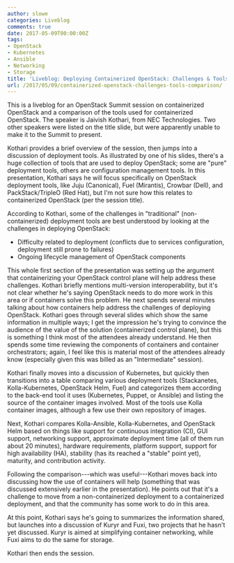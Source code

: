 ```yaml
---
author: slowe
categories: Liveblog
comments: true
date: 2017-05-09T00:00:00Z
tags:
- OpenStack
- Kubernetes
- Ansible
- Networking
- Storage
title: 'Liveblog: Deploying Containerized OpenStack: Challenges & Tools Comparison'
url: /2017/05/09/containerized-openstack-challenges-tools-comparison/
---
```


This is a liveblog for an OpenStack Summit session on containerized OpenStack and a comparison of the tools used for containerized OpenStack. The speaker is Jaivish Kothari, from NEC Technologies. Two other speakers were listed on the title slide, but were apparently unable to make it to the Summit to present.<!--more-->

Kothari provides a brief overview of the session, then jumps into a discussion of deployment tools. As illustrated by one of his slides, there's a huge collection of tools that are used to deploy OpenStack; some are "pure" deployment tools, others are configuration management tools. In this presentation, Kothari says he will focus specifically on OpenStack deployment tools, like Juju (Canonical), Fuel (Mirantis), Crowbar (Dell), and PackStack/TripleO (Red Hat), but I'm not sure how this relates to containerized OpenStack (per the session title).

According to Kothari, some of the challenges in "traditional" (non-containerized) deployment tools are best understood by looking at the challenges in deploying OpenStack:

* Difficulty related to deployment (conflicts due to services configuration, deployment still prone to failures)
* Ongoing lifecycle management of OpenStack components

This whole first section of the presentation was setting up the argument that containerizing your OpenStack control plane will help address these challenges. Kothari briefly mentions multi-version interoperability, but it's not clear whether he's saying OpenStack needs to do more work in this area or if containers solve this problem. He next spends several minutes talking about how containers help address the challenges of deploying OpenStack. Kothari goes through several slides which show the same information in multiple ways; I get the impression he's trying to convince the audience of the value of the solution (containerized control plane), but this is something I think most of the attendees already understand. He then spends some time reviewing the components of containers and container orchestrators; again, I feel like this is material most of the attendees already know (especially given this was billed as an "Intermediate" session).

Kothari finally moves into a discussion of Kubernetes, but quickly then transitions into a table comparing various deployment tools (Stackanetes, Kolla-Kubernetes, OpenStack Helm, Fuel) and categorizes them according to the back-end tool it uses (Kubernetes, Puppet, or Ansible) and listing the source of the container images involved. Most of the tools use Kolla container images, although a few use their own repository of images.

Next, Kothari compares Kolla-Ansible, Kolla-Kubernetes, and OpenStack Helm based on things like support for continuous integration (CI), GUI support, networking support, approximate deployment time (all of them run about 20 minutes), hardware requirements, platform support, support for high availability (HA), stability (has its reached a "stable" point yet), maturity, and contribution activity.

Following the comparison---which was useful---Kothari moves back into discussing how the use of containers will help (something that was discussed extensively earlier in the presentation). He points out that it's a challenge to move from a non-containerized deployment to a containerized deployment, and that the community has some work to do in this area.

At this point, Kothari says he's going to summarizes the information shared, but launches into a discussion of Kuryr and Fuxi, two projects that he hasn't yet discussed. Kuryr is aimed at simplifying container networking, while Fuxi aims to do the same for storage.

Kothari then ends the session.
